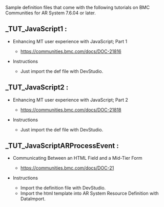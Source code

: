 Sample definition files that come with the following tutorials on BMC Communities for AR System 7.6.04 or later.


_TUT_JavaScript1 :
--------
- Enhancing MT user experience with JavaScript; Part 1
  - https://communities.bmc.com/docs/DOC-21816

- Instructions
  - Just import the def file with DevStudio.


_TUT_JavaScript2 :
--------
- Enhancing MT user experience with JavaScript; Part 2
  - https://communities.bmc.com/docs/DOC-21818

- Instructions
  - Just import the def file with DevStudio.

_TUT_JavaScriptARProcessEvent :
--------
- Communicating Between an HTML Field and a Mid-Tier Form
  - https://communities.bmc.com/docs/DOC-21

- Instructions
  - Import the definition file with DevStudio.
  - Import the html template into AR System Resource Definition with DataImport.


